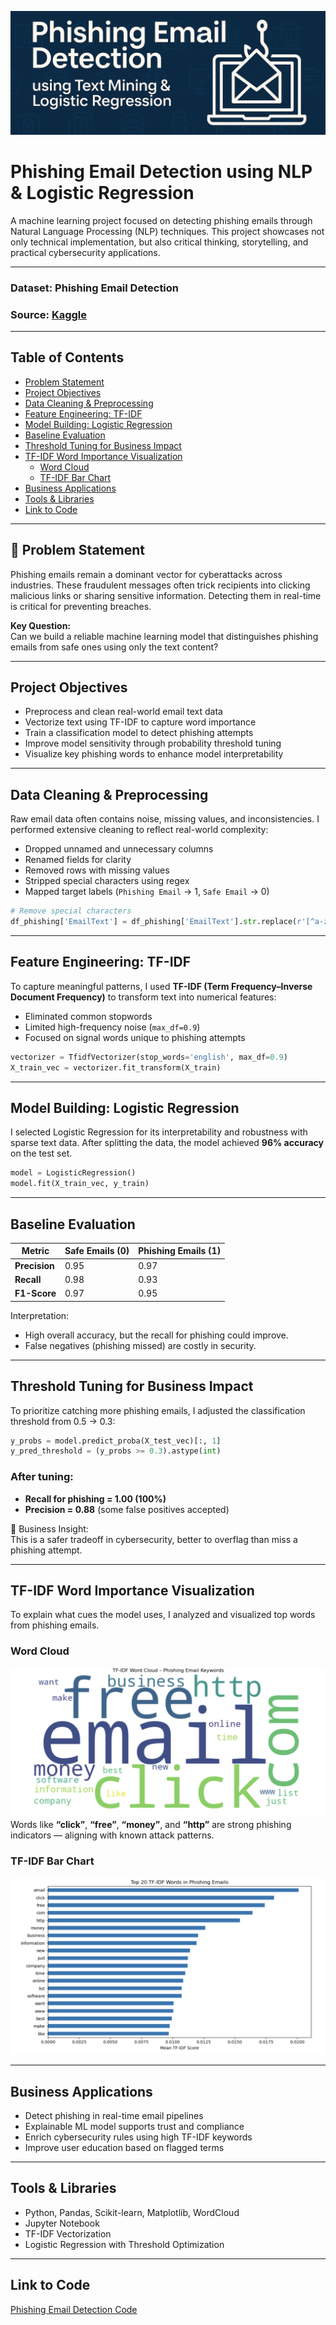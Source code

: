 ![Banner](images/Phishing_Banner.png)
# Phishing Email Detection using NLP & Logistic Regression

A machine learning project focused on detecting phishing emails through Natural Language Processing (NLP) techniques. This project showcases not only technical implementation, but also critical thinking, storytelling, and practical cybersecurity applications.

---
### Dataset: Phishing Email Detection
### Source: [Kaggle](https://www.kaggle.com/datasets/subhajournal/phishingemails?select=Phishing_Email.csv)
---
## Table of Contents
- [Problem Statement](#-problem-statement)
- [Project Objectives](#project-objectives)
- [Data Cleaning & Preprocessing](#data-cleaning--preprocessing)
- [Feature Engineering: TF-IDF](#feature-engineering-tf-idf)
- [Model Building: Logistic Regression](#model-building-logistic-regression)
- [Baseline Evaluation](#baseline-evaluation)
- [Threshold Tuning for Business Impact](#threshold-tuning-for-business-impact)
- [TF-IDF Word Importance Visualization](#tf-idf-word-importance-visualization)
  - [Word Cloud](#word-cloud)
  - [TF-IDF Bar Chart](#tf-idf-bar-chart)
- [Business Applications](#business-applications)
- [Tools & Libraries](#tools--libraries)
- [Link to Code](#link-to-code)
---

## 📌 Problem Statement

Phishing emails remain a dominant vector for cyberattacks across industries. These fraudulent messages often trick recipients into clicking malicious links or sharing sensitive information. Detecting them in real-time is critical for preventing breaches.

**Key Question:**  
Can we build a reliable machine learning model that distinguishes phishing emails from safe ones using only the text content?

---

## Project Objectives

- Preprocess and clean real-world email text data
- Vectorize text using TF-IDF to capture word importance
- Train a classification model to detect phishing attempts
- Improve model sensitivity through probability threshold tuning
- Visualize key phishing words to enhance model interpretability

---

## Data Cleaning & Preprocessing

Raw email data often contains noise, missing values, and inconsistencies. I performed extensive cleaning to reflect real-world complexity:

- Dropped unnamed and unnecessary columns
- Renamed fields for clarity
- Removed rows with missing values
- Stripped special characters using regex
- Mapped target labels (`Phishing Email` → 1, `Safe Email` → 0)

```python
# Remove special characters
df_phishing['EmailText'] = df_phishing['EmailText'].str.replace(r'[^a-zA-Z0-9\s]', '', regex=True)
```

---

## Feature Engineering: TF-IDF

To capture meaningful patterns, I used **TF-IDF (Term Frequency–Inverse Document Frequency)** to transform text into numerical features:

- Eliminated common stopwords
- Limited high-frequency noise (`max_df=0.9`)
- Focused on signal words unique to phishing attempts

```python
vectorizer = TfidfVectorizer(stop_words='english', max_df=0.9)
X_train_vec = vectorizer.fit_transform(X_train)
```

---

## Model Building: Logistic Regression

I selected Logistic Regression for its interpretability and robustness with sparse text data. After splitting the data, the model achieved **96% accuracy** on the test set.

```python
model = LogisticRegression()
model.fit(X_train_vec, y_train)
```

---

## Baseline Evaluation

| Metric         | Safe Emails (0) | Phishing Emails (1) |
|----------------|-----------------|----------------------|
| **Precision**  | 0.95            | 0.97                 |
| **Recall**     | 0.98            | 0.93                 |
| **F1-Score**   | 0.97            | 0.95                 |

Interpretation:  
- High overall accuracy, but the recall for phishing could improve.  
- False negatives (phishing missed) are costly in security.

---

## Threshold Tuning for Business Impact

To prioritize catching more phishing emails, I adjusted the classification threshold from 0.5 → 0.3:

```python
y_probs = model.predict_proba(X_test_vec)[:, 1]
y_pred_threshold = (y_probs >= 0.3).astype(int)
```

### After tuning:
- **Recall for phishing = 1.00 (100%)**
- **Precision = 0.88** (some false positives accepted)

🎯 Business Insight:  
This is a safer tradeoff in cybersecurity, better to overflag than miss a phishing attempt.

---

## TF-IDF Word Importance Visualization

To explain what cues the model uses, I analyzed and visualized top words from phishing emails.

### Word Cloud
![Word Cloud](images/phishing_wordcloud.png)
Words like **“click”**, **“free”**, **“money”**, and **“http”** are strong phishing indicators — aligning with known attack patterns.

### TF-IDF Bar Chart
![Bar Chart](images/phishing_tfidf_barchart.png)

---
## Business Applications

- Detect phishing in real-time email pipelines
- Explainable ML model supports trust and compliance
- Enrich cybersecurity rules using high TF-IDF keywords
- Improve user education based on flagged terms

---

## Tools & Libraries

- Python, Pandas, Scikit-learn, Matplotlib, WordCloud
- Jupyter Notebook
- TF-IDF Vectorization
- Logistic Regression with Threshold Optimization

---
## Link to Code
[Phishing Email Detection Code](PhishingEmailDetection_Formatted.ipynb)
